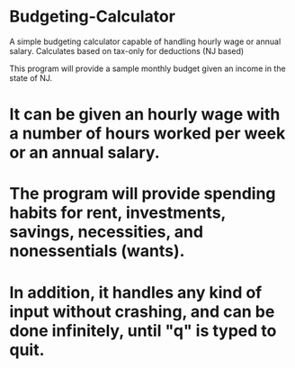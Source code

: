 # Budgeting-Calculator
A simple budgeting calculator capable of handling hourly wage or annual salary. Calculates based on tax-only for deductions (NJ based)

This program will provide a sample monthly budget given an income in the state of NJ.
#              It can be given an hourly wage with a number of hours worked per week or an annual salary.
#              The program will provide spending habits for rent, investments, savings, necessities, and nonessentials (wants).
#              In addition, it handles any kind of input without crashing, and can be done infinitely, until "q" is typed to quit.
